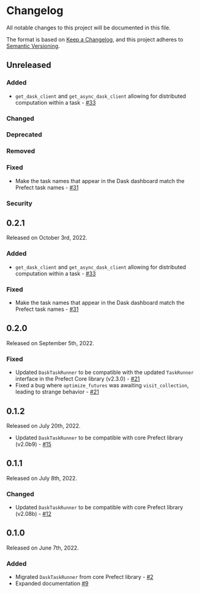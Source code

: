 # Changelog

All notable changes to this project will be documented in this file.

The format is based on [Keep a Changelog](https://keepachangelog.com/en/1.0.0/),
and this project adheres to [Semantic Versioning](https://semver.org/spec/v2.0.0.html).

## Unreleased

### Added

- `get_dask_client` and `get_async_dask_client` allowing for distributed computation within a task - [#33](https://github.com/PrefectHQ/prefect-dask/pull/33)

### Changed

### Deprecated

### Removed

### Fixed

- Make the task names that appear in the Dask dashboard match the Prefect task names - [#31](https://github.com/PrefectHQ/prefect-dask/pull/31)

### Security

## 0.2.1

Released on October 3rd, 2022.

### Added

- `get_dask_client` and `get_async_dask_client` allowing for distributed computation within a task - [#33](https://github.com/PrefectHQ/prefect-dask/pull/33)

### Fixed

- Make the task names that appear in the Dask dashboard match the Prefect task names - [#31](https://github.com/PrefectHQ/prefect-dask/pull/31)

## 0.2.0

Released on September 5th, 2022.

### Fixed

- Updated `DaskTaskRunner` to be compatible with the updated `TaskRunner` interface in the Prefect Core library (v2.3.0) - [#21](https://github.com/PrefectHQ/prefect-dask/pull/21)
- Fixed a bug where `optimize_futures` was awaiting `visit_collection`, leading to strange behavior - [#21](https://github.com/PrefectHQ/prefect-dask/pull/21)

## 0.1.2

Released on July 20th, 2022.

- Updated `DaskTaskRunner` to be compatible with core Prefect library (v2.0b9) - [#15](https://github.com/PrefectHQ/prefect-dask/pull/15)

## 0.1.1

Released on July 8th, 2022.

### Changed

- Updated `DaskTaskRunner` to be compatible with core Prefect library (v2.08b) - [#12](https://github.com/PrefectHQ/prefect-dask/pull/12)

## 0.1.0

Released on June 7th, 2022.

### Added

- Migrated `DaskTaskRunner` from core Prefect library - [#2](https://github.com/PrefectHQ/prefect-dask/pull/2)
- Expanded documentation [#9](https://github.com/PrefectHQ/prefect-dask/pull/9)
